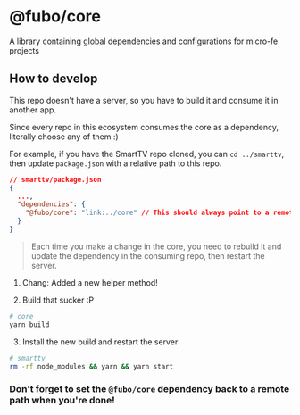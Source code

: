 # @fubo/core

A library containing global dependencies and configurations for micro-fe projects

## How to develop

This repo doesn't have a server, so you have to build it and consume it in another app.

Since every repo in this ecosystem consumes the core as a dependency, literally choose any of them :)

For example, if you have the SmartTV repo cloned, you can `cd ../smarttv`, then update `package.json` with a relative path to this repo.

```json
// smarttv/package.json
{
  ...,
  "dependencies": {
    "@fubo/core": "link:../core" // This should always point to a remote path in production
  }
}
```

> Each time you make a change in the core, you need to rebuild it and update the dependency in the consuming repo, then restart the server.

1. Chang: Added a new helper method!

2. Build that sucker :P
```bash
# core
yarn build
```

3. Install the new build and restart the server
```bash
# smarttv
rm -rf node_modules && yarn && yarn start
```

### Don't forget to set the `@fubo/core` dependency back to a remote path when you're done!


